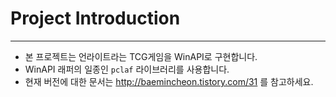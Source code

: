 # Project Introduction

---

- 본 프로젝트는 언라이트라는 TCG게임을 WinAPI로 구현합니다.
- WinAPI 래퍼의 일종인 `pclaf` 라이브러리를 사용합니다.
- 현재 버전에 대한 문서는 http://baemincheon.tistory.com/31 를 참고하세요.
